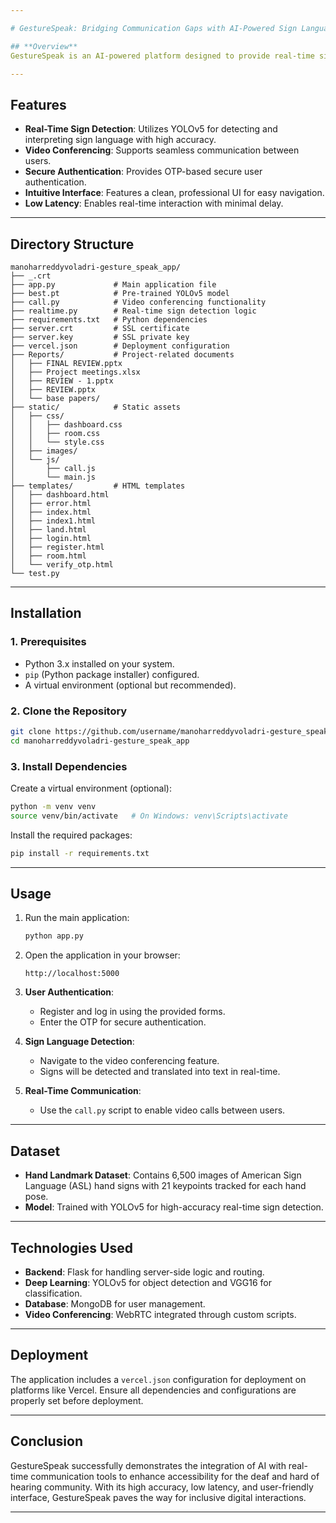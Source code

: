 ```yaml
---

# GestureSpeak: Bridging Communication Gaps with AI-Powered Sign Language Translation and Real-Time Video Conferencing

## **Overview**
GestureSpeak is an AI-powered platform designed to provide real-time sign language detection and translation. This application bridges communication gaps by integrating advanced deep learning models with a user-friendly interface. The system processes live video streams, detects sign language using YOLOv5, and translates it into text in real-time.

---
```


## **Features**
- **Real-Time Sign Detection**: Utilizes YOLOv5 for detecting and interpreting sign language with high accuracy.
- **Video Conferencing**: Supports seamless communication between users.
- **Secure Authentication**: Provides OTP-based secure user authentication.
- **Intuitive Interface**: Features a clean, professional UI for easy navigation.
- **Low Latency**: Enables real-time interaction with minimal delay.

---

## **Directory Structure**
```
manoharreddyvoladri-gesture_speak_app/
├── _.crt
├── app.py             # Main application file
├── best.pt            # Pre-trained YOLOv5 model
├── call.py            # Video conferencing functionality
├── realtime.py        # Real-time sign detection logic
├── requirements.txt   # Python dependencies
├── server.crt         # SSL certificate
├── server.key         # SSL private key
├── vercel.json        # Deployment configuration
├── Reports/           # Project-related documents
│   ├── FINAL REVIEW.pptx
│   ├── Project meetings.xlsx
│   ├── REVIEW - 1.pptx
│   ├── REVIEW.pptx
│   └── base papers/
├── static/            # Static assets
│   ├── css/
│   │   ├── dashboard.css
│   │   ├── room.css
│   │   └── style.css
│   ├── images/
│   └── js/
│       ├── call.js
│       └── main.js
├── templates/         # HTML templates
│   ├── dashboard.html
│   ├── error.html
│   ├── index.html
│   ├── index1.html
│   ├── land.html
│   ├── login.html
│   ├── register.html
│   ├── room.html
│   └── verify_otp.html
└── test.py
```

---

## **Installation**

### **1. Prerequisites**
- Python 3.x installed on your system.
- `pip` (Python package installer) configured.
- A virtual environment (optional but recommended).

### **2. Clone the Repository**
```bash
git clone https://github.com/username/manoharreddyvoladri-gesture_speak_app.git
cd manoharreddyvoladri-gesture_speak_app
```

### **3. Install Dependencies**
Create a virtual environment (optional):
```bash
python -m venv venv
source venv/bin/activate   # On Windows: venv\Scripts\activate
```

Install the required packages:
```bash
pip install -r requirements.txt
```

---

## **Usage**

1. Run the main application:
   ```bash
   python app.py
   ```

2. Open the application in your browser:
   ```
   http://localhost:5000
   ```

3. **User Authentication**:
   - Register and log in using the provided forms.
   - Enter the OTP for secure authentication.

4. **Sign Language Detection**:
   - Navigate to the video conferencing feature.
   - Signs will be detected and translated into text in real-time.

5. **Real-Time Communication**:
   - Use the `call.py` script to enable video calls between users.

---

## **Dataset**
- **Hand Landmark Dataset**: Contains 6,500 images of American Sign Language (ASL) hand signs with 21 keypoints tracked for each hand pose.
- **Model**: Trained with YOLOv5 for high-accuracy real-time sign detection.

---

## **Technologies Used**
- **Backend**: Flask for handling server-side logic and routing.
- **Deep Learning**: YOLOv5 for object detection and VGG16 for classification.
- **Database**: MongoDB for user management.
- **Video Conferencing**: WebRTC integrated through custom scripts.

---

## **Deployment**
The application includes a `vercel.json` configuration for deployment on platforms like Vercel. Ensure all dependencies and configurations are properly set before deployment.

---

## **Conclusion**
GestureSpeak successfully demonstrates the integration of AI with real-time communication tools to enhance accessibility for the deaf and hard of hearing community. With its high accuracy, low latency, and user-friendly interface, GestureSpeak paves the way for inclusive digital interactions.

---
